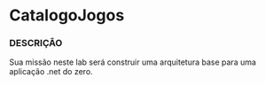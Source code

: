 # CatalogoJogos
### DESCRIÇÃO
Sua missão neste lab será construir uma arquitetura base para uma aplicação .net do zero.
